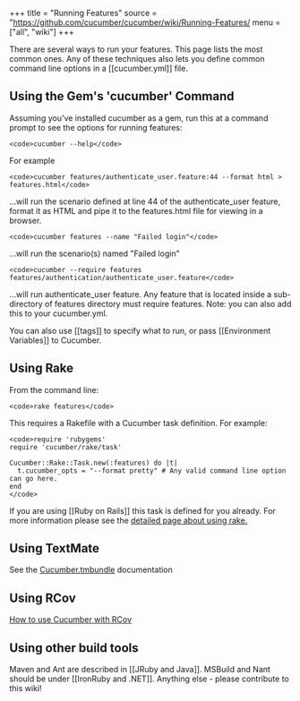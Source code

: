+++
title = "Running Features"
source = "https://github.com/cucumber/cucumber/wiki/Running-Features/
menu = ["all", "wiki"]
+++

There are several ways to run your features. This page lists the most common ones. Any of these techniques also lets you define common command line options in a \[\[cucumber.yml\]\] file.

Using the Gem's 'cucumber' Command
----------------------------------

Assuming you've installed cucumber as a gem, run this at a command prompt to see the options for running features:

    <code>cucumber --help</code>

For example

    <code>cucumber features/authenticate_user.feature:44 --format html > features.html</code>

...will run the scenario defined at line 44 of the authenticate\_user feature, format it as HTML and pipe it to the features.html file for viewing in a browser.

    <code>cucumber features --name "Failed login"</code>

...will run the scenario(s) named "Failed login"

    <code>cucumber --require features features/authentication/authenticate_user.feature</code>

...will run authenticate\_user feature. Any feature that is located inside a sub-directory of features directory must require features. Note: you can also add this to your cucumber.yml.

You can also use \[\[tags\]\] to specify what to run, or pass \[\[Environment Variables\]\] to Cucumber.

Using Rake
----------

From the command line:

    <code>rake features</code>

This requires a Rakefile with a Cucumber task definition. For example:

    <code>require 'rubygems'
    require 'cucumber/rake/task'

    Cucumber::Rake::Task.new(:features) do |t|
      t.cucumber_opts = "--format pretty" # Any valid command line option can go here.
    end
    </code>

If you are using \[\[Ruby on Rails\]\] this task is defined for you already. For more information please see the [detailed page about using rake.](http://wiki.github.com/cucumber/cucumber/using-rake)

Using TextMate
--------------

See the [Cucumber.tmbundle](http://github.com/cucumber/cucumber-tmbundle) documentation

Using RCov
----------

[How to use Cucumber with RCov](http://github.com/cucumber/cucumber/wikis/using-rcov-with-cucumber-and-rails)

Using other build tools
-----------------------

Maven and Ant are described in \[\[JRuby and Java\]\]. MSBuild and Nant should be under \[\[IronRuby and .NET\]\]. Anything else - please contribute to this wiki!
